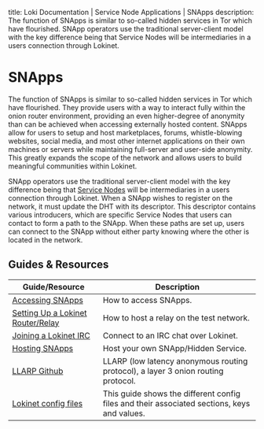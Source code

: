 title: Loki Documentation | Service Node Applications | SNApps
description: The function of SNApps is similar to so-called hidden services in Tor which have flourished. SNApp operators use the traditional server-client model with the key difference being that Service Nodes will be intermediaries in a users connection through Lokinet.

# SNApps

The function of SNApps is similar to so-called hidden services in Tor which have flourished. They provide users with a way to interact fully within the onion router environment, providing an even higher-degree of anonymity than can be achieved when accessing externally hosted content.  SNApps allow for users to setup and host marketplaces, forums, whistle-blowing websites, social media, and most other internet applications on their own machines or servers while maintaining full-server and user-side anonymity.  This greatly expands the scope of the network and allows users to build meaningful communities within Lokinet.

SNApp operators use the traditional server-client model with the key difference being that [Service Nodes](../ServiceNodes/SNOverview.md) will be intermediaries in a users connection through Lokinet.  When a SNApp wishes to register on the network, it must update the DHT with its descriptor.  This descriptor contains various introducers, which are specific Service Nodes that users can contact to form a path to the SNApp.  When these paths are set up, users can connect to the SNApp without either party knowing where the other is located in the network.

## Guides & Resources

| **Guide/Resource**                                                      	| **Description**                                                                             	|
|-------------------------------------------------------------------------	|---------------------------------------------------------------------------------------------	|
| [Accessing SNApps](../Lokinet/Guides/AccessingSNApps.md)                	| How to access SNApps.                                                                       	|
| [Setting Up a Lokinet Router/Relay](../Lokinet/Guides/LokinetRouter.md)         	| How to host a relay on the test network.                                                    	|
| [Joining a Lokinet IRC](../Lokinet/Guides/LokinetIRC.md)                	| Connect to an IRC chat over Lokinet.                                                        	|
| [Hosting SNApps](../Lokinet/Guides/HostingSNApps.md)                    	| Host your own SNApp/Hidden Service.                                                         	|
| [LLARP Github](https://github.com/loki-project/loki-network)            	| LLARP (low latency anonymous routing protocol), a layer 3 onion routing protocol.           	|
| [Lokinet config files](../Lokinet/Guides/LokinetConfig.md)              	| This guide shows the different config files and their associated sections, keys and values. 	|